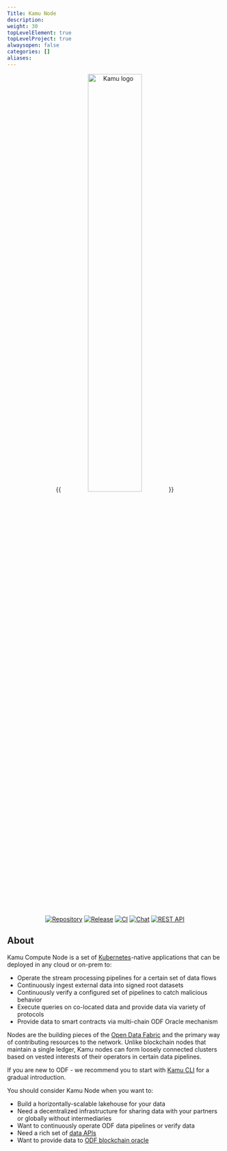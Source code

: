 ```yaml
---
Title: Kamu Node
description:
weight: 30
topLevelElement: true
topLevelProject: true
alwaysopen: false
categories: []
aliases:
---
```


<div align="center">

{{<image filename="/images/kamu-logo-slogan.png" alt="Kamu logo" width="50%">}}

[![Repository](https://img.shields.io/static/v1?logo=github&logoColor=white&label=&message=Repository&color=gray&style=for-the-badge)](https://github.com/kamu-data/kamu-node/)
[![Release](https://img.shields.io/github/v/release/kamu-data/kamu-node?include_prereleases&logo=rust&logoColor=orange&style=for-the-badge)](https://github.com/kamu-data/kamu-node/releases/latest)
[![CI](https://img.shields.io/github/actions/workflow/status/kamu-data/kamu-node/build.yaml?logo=githubactions&label=CI&logoColor=white&style=for-the-badge&branch=master)](https://github.com/kamu-data/kamu-node/actions)
[![Chat](https://shields.io/discord/898726370199359498?style=for-the-badge&logo=discord&label=Discord)](https://discord.gg/nU6TXRQNXC)
[![REST API](https://img.shields.io/static/v1?logo=openapiinitiative&logoColor=white&label=&message=REST%20API&color=gray&style=for-the-badge)](/node/api/rest/)

</p>
</div>

## About

Kamu Compute Node is a set of [Kubernetes](https://kubernetes.io/)-native applications that can be deployed in any cloud or on-prem to:

- Operate the stream processing pipelines for a certain set of data flows
- Continuously ingest external data into signed root datasets
- Continuously verify a configured set of pipelines to catch malicious behavior
- Execute queries on co-located data and provide data via variety of protocols
- Provide data to smart contracts via multi-chain ODF Oracle mechanism

Nodes are the building pieces of the [Open Data Fabric](https://docs.kamu.dev/odf/) and the primary way of contributing resources to the network. Unlike blockchain nodes that maintain a single ledger, Kamu nodes can form loosely connected clusters based on vested interests of their operators in certain data pipelines.

If you are new to ODF - we recommend you to start with [Kamu CLI](https://github.com/kamu-data/kamu-cli/) for a gradual introduction.

You should consider Kamu Node when you want to:
- Build a horizontally-scalable lakehouse for your data
- Need a decentralized infrastructure for sharing data with your partners or globally without intermediaries
- Want to continuously operate ODF data pipelines or verify data
- Need a rich set of [data APIs](https://docs.kamu.dev/node/protocols/)
- Want to provide data to [ODF blockchain oracle](https://docs.kamu.dev/node/protocols/oracle/)
